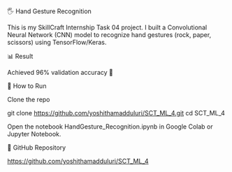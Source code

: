 🖐️ Hand Gesture Recognition

This is my SkillCraft Internship Task 04 project.
I built a Convolutional Neural Network (CNN) model to recognize hand gestures (rock, paper, scissors) using TensorFlow/Keras.

📊 Result

Achieved 96% validation accuracy 🎯

🚀 How to Run

Clone the repo

git clone https://github.com/yoshithamadduluri/SCT_ML_4.git
cd SCT_ML_4


Open the notebook HandGesture_Recognition.ipynb in Google Colab or Jupyter Notebook.

🔗 GitHub Repository

https://github.com/yoshithamadduluri/SCT_ML_4
